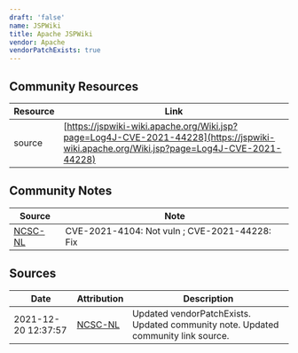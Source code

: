 ```yaml
---
draft: 'false'
name: JSPWiki
title: Apache JSPWiki
vendor: Apache
vendorPatchExists: true
---
```



## Community Resources
| Resource | Link |
| --- | --- |
| source | [https://jspwiki-wiki.apache.org/Wiki.jsp?page=Log4J-CVE-2021-44228](https://jspwiki-wiki.apache.org/Wiki.jsp?page=Log4J-CVE-2021-44228) |

## Community Notes
| Source | Note |
| --- | --- |
| [NCSC-NL](https://github.com/NCSC-NL/log4shell/blob/main/software/README.md) | CVE-2021-4104: Not vuln ; CVE-2021-44228: Fix </ul> |

## Sources
| Date | Attribution | Description |
| --- | --- | --- |
| 2021-12-20 12:37:57 | [NCSC-NL](https://github.com/NCSC-NL/log4shell/blob/main/software/README.md) | Updated vendorPatchExists. Updated community note. Updated community link source.  |

